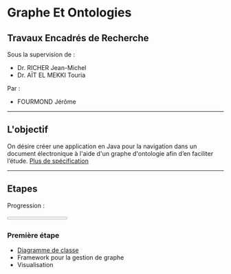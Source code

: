 # Graphe Et Ontologies

## Travaux Encadrés de Recherche

Sous la supervision de :
* Dr. RICHER Jean-Michel
* Dr. AÏT EL MEKKI Touria

Par :
* FOURMOND Jérôme

---

## L'objectif

On désire créer une application en Java pour la navigation dans un document électronique à l'aide d'un graphe d'ontologie afin d’en faciliter l’étude.
[Plus de spécification](https://github.com/jfourmond/Graphe-Et-Ontologies/blob/master/B-ontologie.pdf)

---

## Etapes

Progression :

<progress value="50%" max="200">50%</progress> 

### Première étape

* [Diagramme de classe](https://github.com/jfourmond/Graphe-Et-Ontologies/blob/master/class_diagram)
* Framework pour la gestion de graphe
* Visualisation
